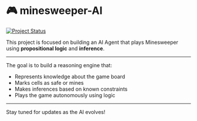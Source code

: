 # 🎮 minesweeper-AI
[![Project Status](https://img.shields.io/badge/STATUS-IN%20PROGRESS-blue)](https://github.com/RichardPinheiro/minesweeper-AI)

This project is focused on building an AI Agent that plays Minesweeper using **propositional logic** and **inference**.

---

The goal is to build a reasoning engine that:
- Represents knowledge about the game board
- Marks cells as safe or mines
- Makes inferences based on known constraints
- Plays the game autonomously using logic

---

Stay tuned for updates as the AI evolves!
